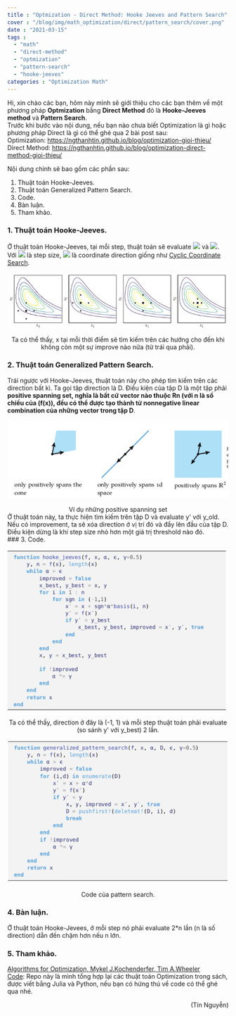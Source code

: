 ```yaml
---
title : "Optmization - Direct Method: Hooke Jeeves and Pattern Search"
cover : "/blog/img/math_optimization/direct/pattern_search/cover.png"
date : "2021-03-15"
tags : 
  - "math"
  - "direct-method"
  - "optmization"
  - "pattern-search"
  - "hooke-jeeves"
categories : "Optimization Math"
---
```


Hi, xin chào các bạn, hôm này mình sẽ giới thiệu cho các bạn thêm về một phương pháp <b>Optmization</b> bằng <b>Direct Method</b> đó là <b>Hooke-Jeeves method</b> và <b>Pattern Search</b>.<br/>
Trước khi bước vào nội dung, nếu bạn nào chưa biết Optimization là gì hoặc phương pháp Direct là gì có thể ghé qua 2 bài post sau:<br/>
Optimization: https://ngthanhtin.github.io/blog/optimization-gioi-thieu/</br>
Direct Method: https://ngthanhtin.github.io/blog/optimization-direct-method-gioi-thieu/</br>

Nội dung chính sẽ bao gồm các phần sau: <br/>

1. Thuật toán Hooke-Jeeves.
2. Thuật toán Generalized Pattern Search.
3. Code.
4. Bàn luận.
5. Tham khảo.



### 1. Thuật toán Hooke-Jeeves.
Ở thuật toán Hooke-Jeeves, tại mỗi step, thuật toán sẽ evaluate <img src="https://render.githubusercontent.com/render/math?math=f(x)"> và <img src="https://render.githubusercontent.com/render/math?math=f(x + \alpha e^{i})">.<br/>
Với <img src="https://render.githubusercontent.com/render/math?math=\alpha"> là step size, <img src="https://render.githubusercontent.com/render/math?math=e^{i}"> là coordinate direction giống như [Cyclic Coordinate Search](https://ngthanhtin.github.io/blog/algorithms_for_optimization/direct_method/optimization-direct-method-gioi-thieu/).<br/>
<p align="center">
  <img src="https://github.com/ngthanhtin/blog/blob/master/static/img/math_optimization/direct/pattern_search/hooke_jeeves.png?raw=true">
</p>
<div style="text-align: center">Ta có thể thấy, x tại mỗi thời điểm sẽ tìm kiếm trên các hướng cho đến khi không còn một sự improve nào nữa (từ trái qua phải).</div>

### 2. Thuật toán Generalized Pattern Search.
Trái ngược với Hooke-Jeeves, thuật toán này cho phép tìm kiếm trên các direction bất kì. Ta gọi tập direction là D. Điều kiện của tập D là một tập phải <b>positive spanning set, nghĩa là bất cứ vector nào thuộc Rn (với n là số chiều của (f(x)), đều có thể được tạo thành từ <b>nonnegative linear combination</b> của những vector trong tập D</b>.
<p align="center">
  <img src="https://github.com/ngthanhtin/blog/blob/master/static/img/math_optimization/direct/pattern_search/positive_spanning_set.png?raw=true">
</p>
<div style="text-align: center">Ví dụ những positive spanning set</div>
Ở thuật toán này, ta thực hiện tìm kiếm trên tập D và evaluate y' với y_old. Nếu có improvement, ta sẽ xóa direction ở vị trí đó và đẩy lên đầu của tập D.<br/>
Điều kiện dừng là khi step size nhỏ hơn một giá trị threshold nào đó.<br/>
### 3. Code.
<p align="center">
  <img src="https://github.com/ngthanhtin/blog/blob/master/static/img/math_optimization/direct/pattern_search/code_hooke_jeeves.png?raw=true">
</p>
<div style="text-align: center">Ta có thể thấy, direction ở đây là (-1, 1) và mỗi step thuật toán phải evaluate (so sánh y' với y_best) 2 lần.</div>

<p align="center">
  <img src="https://github.com/ngthanhtin/blog/blob/master/static/img/math_optimization/direct/pattern_search/code_pattern_search.png?raw=true">
</p>
<div style="text-align: center">Code của pattern search.</div>

### 4. Bàn luận.
Ở thuật toán Hooke-Jevees, ở mỗi step nó phải evaluate 2*n lần (n là số direction) dẫn đến chậm hơn nếu n lớn.<br/>

### 5. Tham khảo.
[Algorithms for Optimization, Mykel J.Kochenderfer, Tim A.Wheeler]()<br/>
[Code](https://github.com/ngthanhtin/optimization_algorithm): Repo này là mình tổng hợp lại các thuật toán Optimization trong sách, được viết bằng Julia và Python, nếu bạn có hứng thú về code có thể ghé qua nhé.<br/>

<div style="text-align: right"> (Tín Nguyễn) </div>

